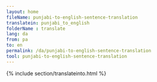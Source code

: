 ```yaml
---
layout: home
fileName: punjabi-to-english-sentence-translation
translatein: punjabi_to_english
folderName : translate
lang: da
from: pa
to: en
permalink: /da/punjabi-to-english-sentence-translation
tool: punjabi-to-english-sentence-translation
---
```

{% include section/translateinto.html %}